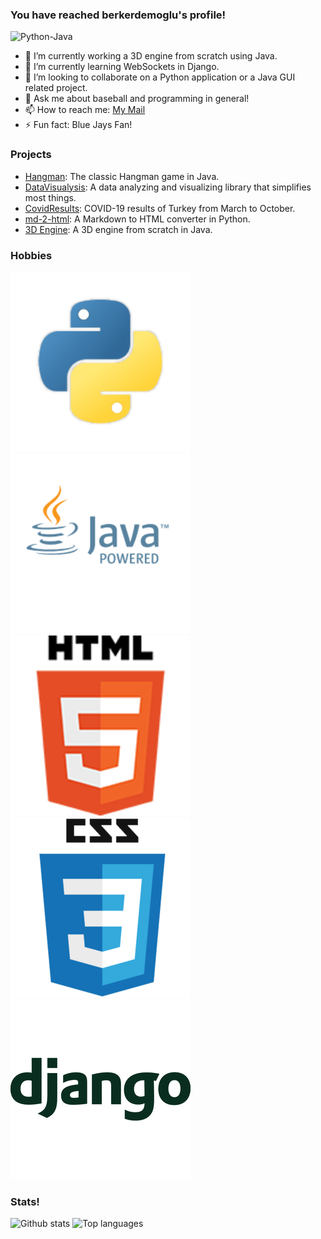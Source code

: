 ### You have reached berkerdemoglu's profile!
![Python-Java](https://img.shields.io/badge/Python-Java-blue)

- 🔭 I’m currently working a 3D engine from scratch using Java.
- 🌱 I’m currently learning WebSockets in Django.
- 👯 I’m looking to collaborate on a Python application or a Java GUI related project.
- 💬 Ask me about baseball and programming in general!
- 📫 How to reach me: [My Mail](mailto:berkerdemoglu1120@gmail.com)
- ⚡ Fun fact: Blue Jays Fan!

### Projects
- [Hangman](https://github.com/berkerdemoglu/Hangman): The classic Hangman game in Java.
- [DataVisualysis](https://github.com/berkerdemoglu/DataVisualysis): A data analyzing and visualizing library that simplifies most things.
- [CovidResults](https://github.com/berkerdemoglu/CovidResults): COVID-19 results of Turkey from March to October.
- [md-2-html](https://github.com/berkerdemoglu/md-2-html): A Markdown to HTML converter in Python.
- [3D Engine](https://github.com/berkerdemoglu/My3DEngine): A 3D engine from scratch in Java.

### Hobbies
![Python](https://raw.githubusercontent.com/github/explore/main/topics/python/python.png?raw=true)
![Java](https://raw.githubusercontent.com/github/explore/main/topics/java/java.png?raw=true)
![HTML](https://raw.githubusercontent.com/github/explore/main/topics/html/html.png?raw=true)
![CSS](https://github.com/github/explore/blob/main/topics/css/css.png?raw=true)
![Django](https://github.com/github/explore/blob/main/topics/django/django.png?raw=true)

### Stats!

![Github stats](https://github-readme-stats.vercel.app/api?username=berkerdemoglu&theme=dark&show_icons=true&count_private=true)
![Top languages](https://github-readme-stats.vercel.app/api/top-langs/?username=berkerdemoglu)
